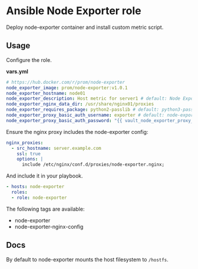 # Ansible Node Exporter role

Deploy node-exporter container and install custom metric script.

## Usage

Configure the role.

**vars.yml**

```yml
# https://hub.docker.com/r/prom/node-exporter
node_exporter_image: prom/node-exporter:v1.0.1
node_exporter_hostname: node01
node_exporter_description: Host metric for server1 # default: Node Exporter
node_exporter_nginx_data_dir: /usr/share/nginx01/proxies
node_exporter_requires_package: python2-passlib # default: python3-passlib
node_exporter_proxy_basic_auth_username: exporter # default: node-exporter
node_exporter_proxy_basic_auth_password: "{{ vault_node_exporter_proxy_basic_auth_password }}"
```

Ensure the nginx proxy includes the node-exporter config:

```yml
nginx_proxies:
  - src_hostname: server.example.com
    ssl: true
    options: |
      include /etc/nginx/conf.d/proxies/node-exporter.nginx;
```

And include it in your playbook.

```yml
- hosts: node-exporter
  roles:
  - role: node-exporter
```

The following tags are available:

* node-exporter
* node-exporter-nginx-config

## Docs

By default to node-exporter mounts the host filesystem to `/hostfs`.